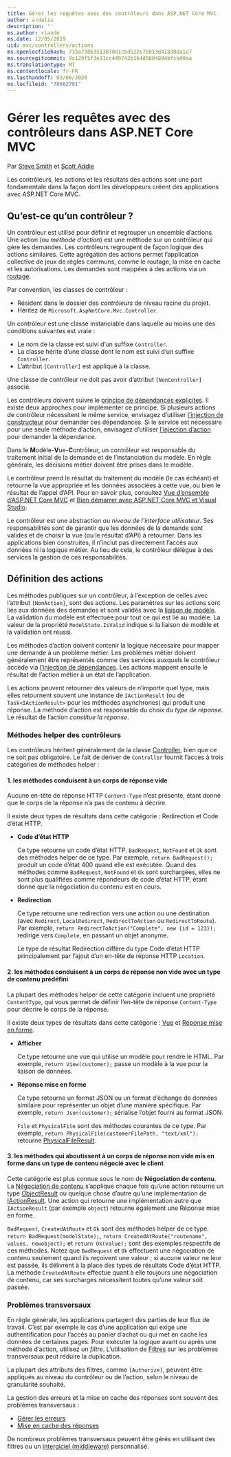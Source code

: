 ```yaml
---
title: Gérer les requêtes avec des contrôleurs dans ASP.NET Core MVC
author: ardalis
description: ''
ms.author: riande
ms.date: 12/05/2019
uid: mvc/controllers/actions
ms.openlocfilehash: 715a73863513870d1cbd522e75013d41830da1e7
ms.sourcegitcommit: 9a129f5f3e31cc449742b164d5004894bfca90aa
ms.translationtype: MT
ms.contentlocale: fr-FR
ms.lasthandoff: 03/06/2020
ms.locfileid: "78662791"
---
```

# <a name="handle-requests-with-controllers-in-aspnet-core-mvc"></a>Gérer les requêtes avec des contrôleurs dans ASP.NET Core MVC

Par [Steve Smith](https://ardalis.com/) et [Scott Addie](https://github.com/scottaddie)

Les contrôleurs, les actions et les résultats des actions sont une part fondamentale dans la façon dont les développeurs créent des applications avec ASP.NET Core MVC.

## <a name="what-is-a-controller"></a>Qu’est-ce qu’un contrôleur ?

Un contrôleur est utilisé pour définir et regrouper un ensemble d’actions. Une action (ou *méthode d’action*) est une méthode sur un contrôleur qui gère les demandes. Les contrôleurs regroupent de façon logique des actions similaires. Cette agrégation des actions permet l’application collective de jeux de règles communs, comme le routage, la mise en cache et les autorisations. Les demandes sont mappées à des actions via un [routage](xref:mvc/controllers/routing).

Par convention, les classes de contrôleur :

* Résident dans le dossier des *contrôleurs* de niveau racine du projet.
* Héritez de `Microsoft.AspNetCore.Mvc.Controller`.

Un contrôleur est une classe instanciable dans laquelle au moins une des conditions suivantes est vraie :

* Le nom de la classe est suivi d’un suffixe `Controller`.
* La classe hérite d’une classe dont le nom est suivi d’un suffixe `Controller`.
* L’attribut `[Controller]` est appliqué à la classe.

Une classe de contrôleur ne doit pas avoir d’attribut `[NonController]` associé.

Les contrôleurs doivent suivre le [principe de dépendances explicites](/dotnet/standard/modern-web-apps-azure-architecture/architectural-principles#explicit-dependencies). Il existe deux approches pour implémenter ce principe. Si plusieurs actions de contrôleur nécessitent le même service, envisagez d’utiliser [l’injection de constructeur](xref:mvc/controllers/dependency-injection#constructor-injection) pour demander ces dépendances. Si le service est nécessaire pour une seule méthode d’action, envisagez d’utiliser [l’injection d’action](xref:mvc/controllers/dependency-injection#action-injection-with-fromservices) pour demander la dépendance.

Dans le **M**odèle-**V**ue-**C**ontrôleur, un contrôleur est responsable du traitement initial de la demande et de l’instanciation du modèle. En règle générale, les décisions métier doivent être prises dans le modèle.

Le contrôleur prend le résultat du traitement du modèle (le cas échéant) et retourne la vue appropriée et les données associées à cette vue, ou bien le résultat de l’appel d’API. Pour en savoir plus, consultez [Vue d’ensemble d’ASP.NET Core MVC](xref:mvc/overview) et [Bien démarrer avec ASP.NET Core MVC et Visual Studio](xref:tutorials/first-mvc-app/start-mvc).

Le contrôleur est une abstraction *au niveau de l’interface utilisateur*. Ses responsabilités sont de garantir que les données de la demande sont valides et de choisir la vue (ou le résultat d’API) à retourner. Dans les applications bien construites, il n’inclut pas directement l’accès aux données ni la logique métier. Au lieu de cela, le contrôleur délègue à des services la gestion de ces responsabilités.

## <a name="defining-actions"></a>Définition des actions

Les méthodes publiques sur un contrôleur, à l’exception de celles avec l’attribut `[NonAction]`, sont des actions. Les paramètres sur les actions sont liés aux données des demandes et sont validés avec la [liaison de modèle](xref:mvc/models/model-binding). La validation du modèle est effectuée pour tout ce qui est lié au modèle. La valeur de la propriété `ModelState.IsValid` indique si la liaison de modèle et la validation ont réussi.

Les méthodes d’action doivent contenir la logique nécessaire pour mapper une demande à un problème métier. Les problèmes métier doivent généralement être représentés comme des services auxquels le contrôleur accède via [l’injection de dépendances](xref:mvc/controllers/dependency-injection). Les actions mappent ensuite le résultat de l’action métier à un état de l’application.

Les actions peuvent retourner des valeurs de n’importe quel type, mais elles retournent souvent une instance de `IActionResult` (ou de `Task<IActionResult>` pour les méthodes asynchrones) qui produit une réponse. La méthode d’action est responsable du choix du *type de réponse*. Le résultat de l’action *constitue la réponse*.

### <a name="controller-helper-methods"></a>Méthodes helper des contrôleurs

Les contrôleurs héritent généralement de la classe [Controller](/dotnet/api/microsoft.aspnetcore.mvc.controller), bien que ce ne soit pas obligatoire. Le fait de dériver de `Controller` fournit l’accès à trois catégories de méthodes helper :

#### <a name="1-methods-resulting-in-an-empty-response-body"></a>1. les méthodes conduisent à un corps de réponse vide

Aucune en-tête de réponse HTTP `Content-Type` n’est présente, étant donné que le corps de la réponse n’a pas de contenu à décrire.

Il existe deux types de résultats dans cette catégorie : Redirection et Code d’état HTTP.

* **Code d’état HTTP**

    Ce type retourne un code d’état HTTP. `BadRequest`, `NotFound` et `Ok` sont des méthodes helper de ce type. Par exemple, `return BadRequest();` produit un code d’état 400 quand elle est exécutée. Quand des méthodes comme `BadRequest`, `NotFound` et `Ok` sont surchargées, elles ne sont plus qualifiées comme répondeurs de code d’état HTTP, étant donné que la négociation du contenu est en cours.

* **Redirection**

    Ce type retourne une redirection vers une action ou une destination (avec `Redirect`, `LocalRedirect`, `RedirectToAction` ou `RedirectToRoute`). Par exemple, `return RedirectToAction("Complete", new {id = 123});` redirige vers `Complete`, en passant un objet anonyme.

    Le type de résultat Redirection diffère du type Code d’état HTTP principalement par l’ajout d’un en-tête de réponse HTTP `Location`.

#### <a name="2-methods-resulting-in-a-non-empty-response-body-with-a-predefined-content-type"></a>2. les méthodes conduisent à un corps de réponse non vide avec un type de contenu prédéfini

La plupart des méthodes helper de cette catégorie incluent une propriété `ContentType`, qui vous permet de définir l’en-tête de réponse `Content-Type` pour décrire le corps de la réponse.

Il existe deux types de résultats dans cette catégorie : [Vue](xref:mvc/views/overview) et [Réponse mise en forme](xref:web-api/advanced/formatting).

* **Afficher**

    Ce type retourne une vue qui utilise un modèle pour rendre le HTML. Par exemple, `return View(customer);` passe un modèle à la vue pour la liaison de données.

* **Réponse mise en forme**

    Ce type retourne un format JSON ou un format d’échange de données similaire pour représenter un objet d’une manière spécifique. Par exemple, `return Json(customer);` sérialise l’objet fourni au format JSON.
    
    `File` et `PhysicalFile` sont des méthodes courantes de ce type. Par exemple, `return PhysicalFile(customerFilePath, "text/xml");` retourne [PhysicalFileResult](/dotnet/api/microsoft.aspnetcore.mvc.physicalfileresult).

#### <a name="3-methods-resulting-in-a-non-empty-response-body-formatted-in-a-content-type-negotiated-with-the-client"></a>3. les méthodes qui aboutissent à un corps de réponse non vide mis en forme dans un type de contenu négocié avec le client

Cette catégorie est plus connue sous le nom de **Négociation de contenu**. La [Négociation de contenu](xref:web-api/advanced/formatting#content-negotiation) s’applique chaque fois qu’une action retourne un type [ObjectResult](/dotnet/api/microsoft.aspnetcore.mvc.objectresult) ou quelque chose d’autre qu’une implémentation de [IActionResult](/dotnet/api/microsoft.aspnetcore.mvc.iactionresult). Une action qui retourne une implémentation autre que `IActionResult` (par exemple `object`) retourne également une Réponse mise en forme.

`BadRequest`, `CreatedAtRoute` et `Ok` sont des méthodes helper de ce type. `return BadRequest(modelState);`, `return CreatedAtRoute("routename", values, newobject);` et `return Ok(value);` sont des exemples respectifs de ces méthodes. Notez que `BadRequest` et `Ok` effectuent une négociation de contenu seulement quand ils reçoivent une valeur ; si aucune valeur ne leur est passée, ils délivrent à la place des types de résultats Code d’état HTTP. La méthode `CreatedAtRoute` effectue quant à elle toujours une négociation de contenu, car ses surcharges nécessitent toutes qu’une valeur soit passée.

### <a name="cross-cutting-concerns"></a>Problèmes transversaux

En règle générale, les applications partagent des parties de leur flux de travail. C’est par exemple le cas d’une application qui exige une authentification pour l’accès au panier d’achat ou qui met en cache les données de certaines pages. Pour exécuter la logique avant ou après une méthode d’action, utilisez un *filtre*. L’utilisation de [Filtres](xref:mvc/controllers/filters) sur les problèmes transversaux peut réduire la duplication.

La plupart des attributs des filtres, comme `[Authorize]`, peuvent être appliqués au niveau du contrôleur ou de l’action, selon le niveau de granularité souhaité.

La gestion des erreurs et la mise en cache des réponses sont souvent des problèmes transversaux :
* [Gérer les erreurs](xref:mvc/controllers/filters#exception-filters)
* [Mise en cache des réponses](xref:performance/caching/response)

De nombreux problèmes transversaux peuvent être gérés en utilisant des filtres ou un [intergiciel (middleware)](xref:fundamentals/middleware/index) personnalisé.
